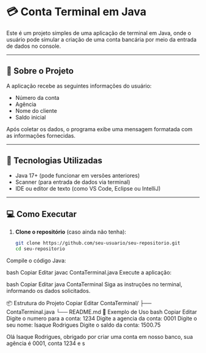 # 💳 Conta Terminal em Java

Este é um projeto simples de uma aplicação de terminal em Java, onde o usuário pode simular a criação de uma conta bancária por meio da entrada de dados no console.

---

## 🚀 Sobre o Projeto

A aplicação recebe as seguintes informações do usuário:
- Número da conta
- Agência
- Nome do cliente
- Saldo inicial

Após coletar os dados, o programa exibe uma mensagem formatada com as informações fornecidas.

---

## 🧰 Tecnologias Utilizadas

- Java 17+ (pode funcionar em versões anteriores)
- Scanner (para entrada de dados via terminal)
- IDE ou editor de texto (como VS Code, Eclipse ou IntelliJ)

---

## 💻 Como Executar

1. **Clone o repositório** (caso ainda não tenha):
   ```bash
   git clone https://github.com/seu-usuario/seu-repositorio.git
   cd seu-repositorio
Compile o código Java:

bash
Copiar
Editar
javac ContaTerminal.java
Execute a aplicação:

bash
Copiar
Editar
java ContaTerminal
Siga as instruções no terminal, informando os dados solicitados.

📦 Estrutura do Projeto
Copiar
Editar
ContaTerminal/
├── ContaTerminal.java
└── README.md
📸 Exemplo de Uso
bash
Copiar
Editar
Digite o numero para a conta: 
1234
Digite a agencia da conta: 
0001
Digite o seu nome: 
Isaque Rodrigues
Digite o saldo da conta: 
1500.75

Olá Isaque Rodrigues, obrigado por criar uma conta em nosso banco, sua agência é 0001, conta 1234 e s